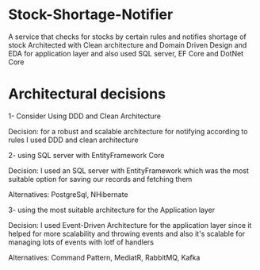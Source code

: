 # Stock-Shortage-Notifier
A service that checks for stocks by certain rules and notifies shortage of stock 
Architected with Clean architecture and Domain Driven Design and EDA for application layer and also used SQL server, EF Core and DotNet Core

# Architectural decisions
1- Consider Using DDD and Clean Architecture

   Decision: for a robust and scalable architecture for notifying according to rules I used DDD and clean architecture

2- using SQL server with EntityFramework Core

   Decision: I used an SQL server with EntityFramework which was the most suitable option for saving our records and fetching them 
	 
   Alternatives: PostgreSql, NHibernate

3- using the most suitable architecture for the Application layer

   Decision: I used Event-Driven Architecture for the application layer since it helped for more scalability and throwing events and also it's scalable for managing lots of events with lotf of handlers
	 
   Alternatives: Command Pattern, MediatR, RabbitMQ, Kafka
    


